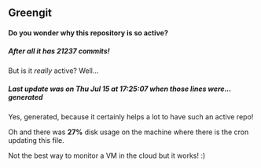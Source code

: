 ## Greengit

#### Do you wonder why this repository is so active?

##### After all it has 21237 commits!

But is it *really* active? Well...

##### Last update was on Thu Jul 15 at 17:25:07 when those lines were... generated

Yes, generated, because it certainly helps a lot to have such an active repo!

Oh and there was **27%** disk usage on the machine
where there is the cron updating this file.

Not the best way to monitor a VM in the cloud but it works! :)
